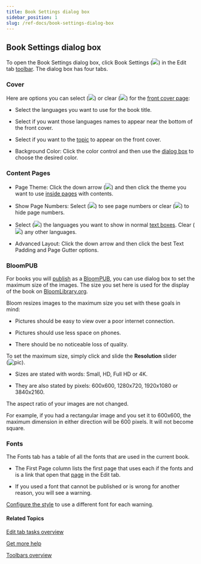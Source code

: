```yaml
---
title: Book Settings dialog box
sidebar_position: 1
slug: /ref-docs/book-settings-dialog-box
---
```


## Book Settings dialog box

To open the Book Settings dialog box, click Book Settings (![](/ref-docs-assets/images/User_Interface/Toolbar/BookSettings.png)) in the Edit tab [toolbar](../Toolbar/Edit_tab_toolbar.md). The dialog box has four tabs.

### Cover

Here are options you can select (![](/ref-docs-assets/images/SelectedCheckboxBLUE.png)) or clear (![](/ref-docs-assets/images/UncheckedBoxGray.png)) for the [front cover page](../../Concepts/Front_Cover_page.md):

-   Select the languages you want to use for the book title.
    
-   Select if you want those languages names to appear near the bottom of the front cover.
    
-   Select if you want to the [topic](../../Tasks/Edit_tasks/Choose_a_topic.md) to appear on the front cover.
    
-   Background Color: Click the color control and then use the [dialog box](Background_Color_dialog_box.md) to choose the desired color.
    

### Content Pages

-   Page Theme: Click the down arrow (![](/ref-docs-assets/images/Tasks/Publish_tasks/Downarrow.png)) and then click the theme you want to use [inside pages](../../Concepts/Inside_pages.md) with contents.
    
-   Show Page Numbers: Select (![](/ref-docs-assets/images/SelectedCheckboxBLUE.png)) to see page numbers or clear (![](/ref-docs-assets/images/UncheckedBoxGray.png)) to hide page numbers.
    
-   Select (![](/ref-docs-assets/images/SelectedCheckboxBLUE.png)) the languages you want to show in normal [text boxes](../../Concepts/Text_Box.md). Clear (![](/ref-docs-assets/images/UncheckedBoxGray.png)) any other languages.
    
-   Advanced Layout: Click the down arrow and then click the best Text Padding and Page Gutter options.
    

### BloomPUB

For books you will [publish](../../Tasks/Publish_tasks/Share_your_BloomPUB_file.md) as a [BloomPUB](../../Tasks/Publish_tasks/Digital_publishing_options.md), you can use dialog box to set the maximum size of the images. The size you set here is used for the display of the book on [BloomLibrary.org](https://bloomlibrary.org/ "https://bloomlibrary.org/"). 

Bloom resizes images to the maximum size you set with these goals in mind:

-   Pictures should be easy to view over a poor internet connection.
    
-   Pictures should use less space on phones.
    
-   There should be no noticeable loss of quality.
    

To set the maximum size, simply click and slide the **Resolution** slider  
(![pic](/ref-docs-assets/images/User_Interface/Toolbar/ResolutionSlider.png)). 

-   Sizes are stated with words: Small, HD, Full HD or 4K. 
    
-   They are also stated by pixels: 600x600, 1280x720, 1920x1080 or 3840x2160.
    

The aspect ratio of your images are not changed.

For example, if you had a rectangular image and you set it to 600x600, the maximum dimension in either direction will be 600 pixels. It will not become square.

### Fonts

The Fonts tab has a table of all the fonts that are used in the current book.

-   The First Page column lists the first page that uses each if the fonts and is a link that open that [page](../../Concepts/Page.md) in the Edit tab.
    
-   If you used a font that cannot be published or is wrong for another reason, you will see a warning.
    

[Configure the style](../../Tasks/Basic_tasks/Formatting_text/Configure_a_style.md) to use a different font for each warning.

#### Related Topics

[Edit tab tasks overview](../../Tasks/Edit_tasks/Edit_tasks_overview.md)

[Get more help](../../Overview/Get_More_Help.md)

[Toolbars overview](../Toolbar/Toolbars_overview.md)